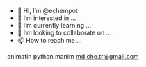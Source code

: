 - 👋 Hi, I’m @echempot
- 👀 I’m interested in ...
- 🌱 I’m currently learning ...
- 💞️ I’m looking to collaborate on ...
- 📫 How to reach me ...

<!---
echempot/echempot is a ✨ special ✨ repository because its `README.md` (this file) appears on your GitHub profile.
You can click the Preview link to take a look at your changes.
--->
animatin
python
manim
md.che.tr@gmail.com

